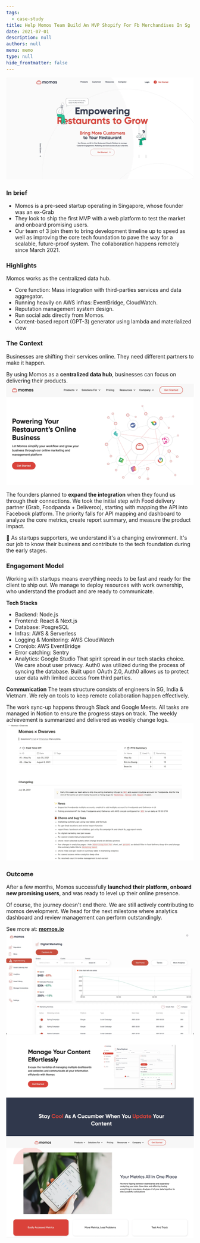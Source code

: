 ```yaml
---
tags: 
  - case-study
title: Help Momos Team Build An MVP Shopify For Fb Merchandises In Sg
date: 2021-07-01
description: null
authors: null
menu: memo
type: null
hide_frontmatter: false
---
```


![](assets/help-momos-team-build-an-mvp-shopify-for-fb-merchandises-in-sg_514bbd80a0d5b2ac3e486b555e76bcac_md5.webp)

### In brief
* Momos is a pre-seed startup operating in Singapore, whose founder was an ex-Grab
* They look to ship the first MVP with a web platform to test the market and onboard promising users.
* Our team of 3 join them to bring development timeline up to speed as well as improving the core tech foundation to pave the way for a scalable, future-proof system. The collaboration happens remotely since March 2021.

### Highlights
Momos works as the centralized data hub.
* Core function: Mass integration with third-parties services and data aggregator.
* Running heavily on AWS infras: EventBridge, CloudWatch.
* Reputation management system design.
* Run social ads directly from Momos.
* Content-based report (GPT-3) generator using lambda and materialized view

### The Context
Businesses are shifting their services online. They need different partners to make it happen.

By using Momos as a **centralized data hub**, businesses can focus on delivering their products.
![](assets/help-momos-team-build-an-mvp-shopify-for-fb-merchandises-in-sg_7ab1ca707a007169087c6d5f337deac3_md5.webp)

The founders planned to **expand the integration** when they found us through their connections. We took the initial step with Food delivery partner (Grab, Foodpanda + Deliveroo), starting with mapping the API into Facebook platform. The priority falls for API mapping and dashboard to analyze the core metrics, create report summary, and measure the product impact.

📍 As startups supporters, we understand it's a changing environment. It's our job to know their business and contribute to the tech foundation during the early stages.

### **Engagement Model**
Working with startups means everything needs to be fast and ready for the client to ship out. We manage to deploy resources with work ownership, who understand the product and are ready to communicate.

**Tech Stacks**
* Backend: Node.js
* Frontend: React & Next.js
* Database: PosgreSQL
* Infras: AWS & Serverless
* Logging & Monitoring: AWS CloudWatch
* Cronjob: AWS EventBridge
* Error catching: Sentry
* Analytics: Google Studio
That spirit spread in our tech stacks choice.
We care about user privacy. Auth0 was utilized during the process of syncing the database.
Built upon OAuth 2.0, Auth0 allows us to protect user data with limited access from third parties.

**Communication**
The team structure consists of engineers in SG, India & Vietnam. We rely on tools to keep remote collaboration happen effectively.

The work sync-up happens through Slack and Google Meets. All tasks are managed in Notion to ensure the progress stays on track.
The weekly achievement is summarized and delivered as weekly change logs.
![](assets/help-momos-team-build-an-mvp-shopify-for-fb-merchandises-in-sg_f6d49407f04a4f963f2f8dd28b706103_md5.webp)

### **Outcome**
After a few months, Momos successfully **launched their platform, onboard new promising users**, and was ready to level up their online presence.

Of course, the journey doesn't end there. We are still actively contributing to momos development. We head for the next milestone where analytics dashboard and review management can perform outstandingly.

See more at: **[momos.io](https://www.momos.io/)**
![](assets/help-momos-team-build-an-mvp-shopify-for-fb-merchandises-in-sg_bf1d4c22750395b3792bae00e9c2f441_md5.webp)
![](assets/help-momos-team-build-an-mvp-shopify-for-fb-merchandises-in-sg_da8b1ed04fc1ec815f6667456352c9b8_md5.webp)
![](assets/help-momos-team-build-an-mvp-shopify-for-fb-merchandises-in-sg_c252d4367144a36e352020df14f829b7_md5.webp)